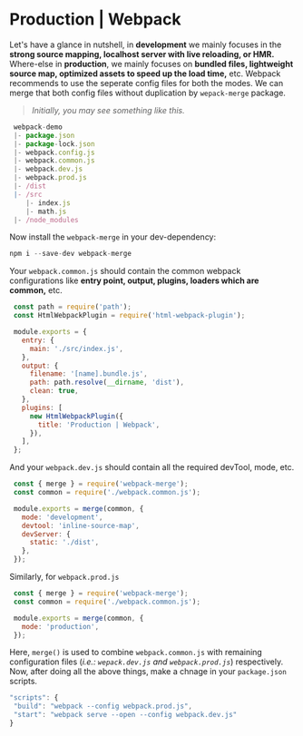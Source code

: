 # Production | Webpack

Let's have a glance in nutshell, in **development** we mainly focuses in the **strong source mapping, localhost server with live reloading, or HMR.** Where-else in **production**, we mainly focuses on **bundled files, lightweight source map, optimized assets to speed up the load time,** etc. Webpack recommends to use the seperate config files for both the modes. We can merge that both config files without duplication by `wepack-merge` package.

> *Initially, you may see something like this.*

```javascript
 webpack-demo
 |- package.json
 |- package-lock.json
 |- webpack.config.js
 |- webpack.common.js
 |- webpack.dev.js
 |- webpack.prod.js
 |- /dist
 |- /src
    |- index.js
    |- math.js
 |- /node_modules
```

Now install the `webpack-merge` in your dev-dependency:
```javascript
npm i --save-dev webpack-merge
```

Your `webpack.common.js` should contain the common webpack configurations like **entry point, output, plugins, loaders which are common,** etc.
```javascript
 const path = require('path');
 const HtmlWebpackPlugin = require('html-webpack-plugin');

 module.exports = {
   entry: {
     main: './src/index.js',
   },
   output: {
     filename: '[name].bundle.js',
     path: path.resolve(__dirname, 'dist'),
     clean: true,
   },
   plugins: [
     new HtmlWebpackPlugin({
       title: 'Production | Webpack',
     }),
   ],
 };
```

And your `webpack.dev.js` should contain all the required devTool, mode, etc.
```javascript
 const { merge } = require('webpack-merge');
 const common = require('./webpack.common.js');

 module.exports = merge(common, {
   mode: 'development',
   devtool: 'inline-source-map',
   devServer: {
     static: './dist',
   },
 });
```

Similarly, for `webpack.prod.js`
```javascript
 const { merge } = require('webpack-merge');
 const common = require('./webpack.common.js');

 module.exports = merge(common, {
   mode: 'production',
 });
```

Here, `merge()` is used to combine `webpack.common.js` with remaining configuration files (*i.e.: `wepack.dev.js` and `webpack.prod.js`*) respectively. Now, after doing all the above things, make a chnage in your `package.json` scripts.

```javascript
"scripts": {
 "build": "webpack --config webpack.prod.js",
 "start": "webpack serve --open --config webpack.dev.js"
}
```


